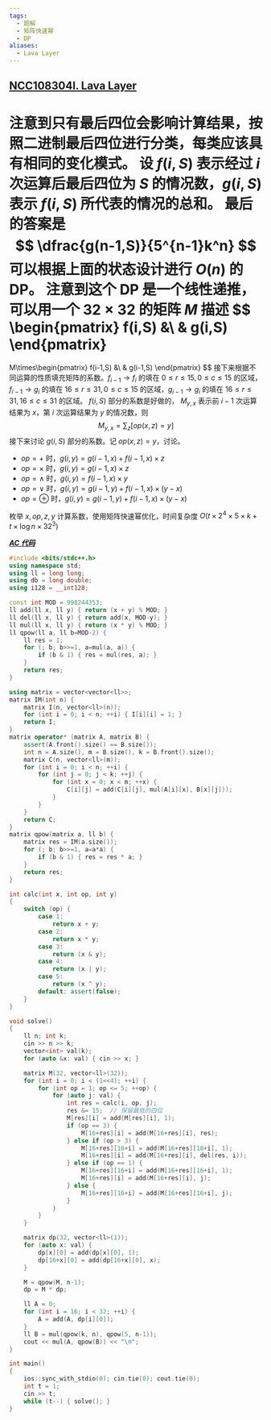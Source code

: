 ```yaml
---
tags:
  - 题解
  - 矩阵快速幂
  - DP
aliases:
  - Lava Layer
---
```

## [NCC108304I. Lava Layer](https://ac.nowcoder.com/acm/contest/108304/I)

注意到只有最后四位会影响计算结果，按照二进制最后四位进行分类，每类应该具有相同的变化模式。
设 $f(i,S)$ 表示经过 $i$ 次运算后最后四位为 $S$ 的情况数，$g(i,S)$ 表示 $f(i,S)$ 所代表的情况的总和。
最后的答案是
$$
\dfrac{g(n-1,S)}{5^{n-1}k^n}
$$
可以根据上面的状态设计进行 $O(n)$ 的 DP。
注意到这个 DP 是一个线性递推，可以用一个 $32\times32$ 的矩阵 $M$ 描述
$$
\begin{pmatrix}
f(i,S) &\\ 
& g(i,S)
\end{pmatrix}
=
M\times\begin{pmatrix}
f(i-1,S) &\\ 
& g(i-1,S)
\end{pmatrix}
$$
接下来根据不同运算的性质填充矩阵的系数。$f_{i-1}\to f_i$ 的填在 $0\le r\le15,0\le c\le 15$ 的区域，$f_{i-1}\to g_i$ 的填在 $16\le r\le31,0\le c\le15$ 的区域，$g_{i-1}\to g_i$ 的填在 $16\le r\le 31,16\le c\le 31$ 的区域。
$f(i,S)$ 部分的系数是好做的， $M_{y,x}$ 表示前 $i-1$ 次运算结果为 $x$，第 $i$ 次运算结果为 $y$ 的情况数，则
$$
M_{y,x}=\sum_{z}[op(x,z)=y]
$$
接下来讨论 $g(i,S)$ 部分的系数。记 $op(x,z)=y$，讨论。

- $op=+$ 时，$g(i,y)=g(i-1,x)+f(i-1,x)\times z$
- $op=\times$ 时，$g(i,y)=g(i-1,x)\times z$
- $op=\land$ 时，$g(i,y)=f(i-1,x)\times y$
- $op=\lor$ 时，$g(i,y)=g(i-1,y)+f(i-1,x)\times(y-x)$
- $op=\oplus$ 时，$g(i,y)=g(i-1,y)+f(i-1,x)\times(y-x)$

枚举 $x,op,z,y$ 计算系数，使用矩阵快速幂优化，时间复杂度 $O(t\times2^4\times5\times k+t\times \log n\times 32^3)$

[***AC 代码***](https://ac.nowcoder.com/acm/contest/view-submission?submissionId=78686849)

```cpp
#include <bits/stdc++.h>
using namespace std;
using ll = long long;
using db = long double;
using i128 = __int128;

const int MOD = 998244353;
ll add(ll x, ll y) { return (x + y) % MOD; }
ll del(ll x, ll y) { return add(x, MOD-y); }
ll mul(ll x, ll y) { return (x * y) % MOD; }
ll qpow(ll a, ll b=MOD-2) {
    ll res = 1;
    for (; b; b>>=1, a=mul(a, a)) {
        if (b & 1) { res = mul(res, a); }
    }
    return res;
}

using matrix = vector<vector<ll>>;
matrix IM(int n) {
    matrix I(n, vector<ll>(n));
    for (int i = 0; i < n; ++i) { I[i][i] = 1; }
    return I;
}
matrix operator* (matrix A, matrix B) {
    assert(A.front().size() == B.size());
    int n = A.size(), m = B.size(), k = B.front().size();
    matrix C(n, vector<ll>(m));
    for (int i = 0; i < n; ++i) {
        for (int j = 0; j < k; ++j) {
            for (int x = 0; x < m; ++x) {
                C[i][j] = add(C[i][j], mul(A[i][x], B[x][j]));
            }
        }
    }
    return C;
}
matrix qpow(matrix a, ll b) {
    matrix res = IM(a.size());
    for (; b; b>>=1, a=a*a) {
        if (b & 1) { res = res * a; }
    }
    return res;
}

int calc(int x, int op, int y)
{
    switch (op) {
        case 1: 
            return x + y;
        case 2:
            return x * y;
        case 3:
            return (x & y);
        case 4:
            return (x | y);
        case 5:
            return (x ^ y);
        default: assert(false);
    }
}

void solve()
{
    ll n; int k;
    cin >> n >> k;
    vector<int> val(k);
    for (auto &x: val) { cin >> x; }

    matrix M(32, vector<ll>(32));
    for (int i = 0; i < (1<<4); ++i) {
        for (int op = 1; op <= 5; ++op) {
            for (auto j: val) {
                int res = calc(i, op, j);
                res &= 15;  // 保留最低的四位
                M[res][i] = add(M[res][i], 1);
                if (op == 3) {
                    M[16+res][i] = add(M[16+res][i], res);
                } else if (op > 3) {
                    M[16+res][16+i] = add(M[16+res][16+i], 1);
                    M[16+res][i] = add(M[16+res][i], del(res, i));
                } else if (op == 1) {
                    M[16+res][16+i] = add(M[16+res][16+i], 1);
                    M[16+res][i] = add(M[16+res][i], j);
                } else {
                    M[16+res][16+i] = add(M[16+res][16+i], j);
                }
            }
        }
    }

    matrix dp(32, vector<ll>(1));
    for (auto x: val) {
        dp[x][0] = add(dp[x][0], 1);
        dp[16+x][0] = add(dp[16+x][0], x);
    }

    M = qpow(M, n-1);
    dp = M * dp;

    ll A = 0;
    for (int i = 16; i < 32; ++i) {
        A = add(A, dp[i][0]);
    }
    ll B = mul(qpow(k, n), qpow(5, n-1));
    cout << mul(A, qpow(B)) << "\n";
}

int main()
{
    ios::sync_with_stdio(0); cin.tie(0); cout.tie(0); 
    int t = 1;
    cin >> t;
    while (t--) { solve(); }
}
```
